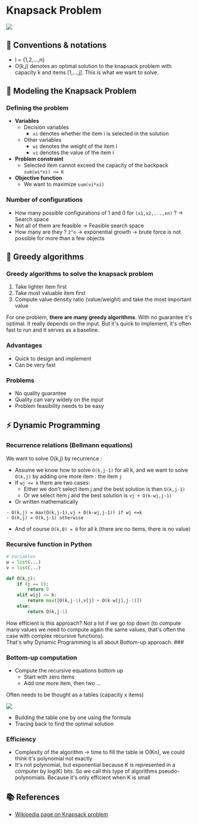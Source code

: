 # Knapsack Problem
![](https://miro.medium.com/max/684/0*3dS6Jw8NzzSD-mn8.jpg)


## 📝 Conventions & notations
- I = {1,2,...,n}
- O(k,j) denotes an optimal solution to the knapsack problem with capacity k and items [1,...,j]. This is what we want to solve. 

## 👜 Modeling the Knapsack Problem

### Defining the problem
- **Variables**
  - Decision variables
    - ``xi`` denotes whether the item i is selected in the solution
  - Other variables
    - ``wi`` denotes the weight of the item i
    - ``vi`` denotes the value of the item i
- **Problem constraint**
  - Selected item cannot exceed the capacity of the backpack ``sum(wi*xi) <= K`` 
- **Objective function**
  - We want to maximize ``sum(vi*xi)``


### Number of configurations
- How many possible configurations of 1 and 0 for ``(x1,x2,...,xn)`` ? -> Search space
- Not all of them are feasible -> Feasible search space
- How many are they ? ``2^n`` -> exponential growth -> brute force is not possible for more than a few objects


## 🤗 Greedy algorithms

### Greedy algorithms to solve the knapsack problem
1. Take lighter item first
2. Take most valuable item first
3. Compute value density ratio (value/weight) and take the most important value

For one problem, **there are many greedy algorithms**. With no guarantee it's optimal. It really depends on the input. But it's quick to implement, it's often fast to run and it serves as a baseline. 

### Advantages
- Quick to design and implement
- Can be very fast

### Problems
- No quality guarantee
- Quality can vary widely on the input
- Problem feasibility needs to be easy




## ⚡ Dynamic Programming
### Recurrence relations (Bellmann equations)
We want to solve O(k,j) by recurrence : 
- Assume we know how to solve ``O(k,j-1)`` for all k, and we want to solve ``O(k,j)`` by adding one more item : the item ``j``
- If ``wj <= k`` there are two cases: 
  - Either we don't select item j and the best solution is then ``O(k,j-1)``
  - Or we select item j and the best solution is ``vj + O(k-wj,j-1)``
- Or written mathematically 
```
- O(k,j) = max(O(k,j-1),vj + O(k-wj,j-1)) if wj <=k
- O(k,j) = O(k,j-1) otherwise
```
- And of course ``O(k,0) = 0`` for all k (there are no items, there is no value)

### Recursive function in Python 
```python
# Variables
w = list(...)
v = list(...)

def O(k,j):
    if (j == 0):
        return 0
    elif w[j] <= k:
        return max([O(k,j-1),v[j] + O(k-w[j],j-1)])
    else:
        return O(k,j-1)      
```
How efficient is this approach? Not a lot if we go top down (to compute many values we need to compute again the same values, that's often the case with complex recursive functions). <br>
That's why Dynamic Programming is all about Bottom-up approach. ###

### Bottom-up computation
- Compute the recursive equations bottom up
  - Start with zero items
  - Add one more item, then two ... 

Often needs to be thought as a tables (capacity x items)

![](https://sadakurapati.files.wordpress.com/2013/11/knapsack2.png?w=584)

- Building the table one by one using the formula
- Tracing back to find the optimal solution

### Efficiency
- Complexity of the algorithm -> time to fill the table ie O(Kn), we could think it's polynomial not exactly
- It's not polynomial, but exponential because K is represented in a computer by log(K) bits. So we call this type of algorithms pseudo-polynomials. Because it's only efficient when K is small


## 📚 References
- [Wikipedia page on Knapsack problem](https://en.wikipedia.org/wiki/Knapsack_problem)
